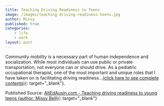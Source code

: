 ```yaml
---
title: Teaching Driving Readiness to Teens
image: /images/teaching-driving-readiness-teens.jpg
author: Missy
published: true
categories: 
    - life
    - work
layout: post
---
```


Community mobility is a necessary part of human independence and socialization. While most individuals can use public or private transportation, not everyone can or should drive. As a pediatric occupational therapist, one of the most important and unique roles that I have taken on is facilitating driving readiness...[(click here to see complete contents)](https://www.altedaustin.com/blog/teaching-driving-readiness-to-young-teens){: target="_blank"}.

Published Source: [AltEdAusin.com - Teaching driving readiness to young teens (author: Missy Bell)](https://www.altedaustin.com/blog/teaching-driving-readiness-to-young-teens){: target="_blank"}
